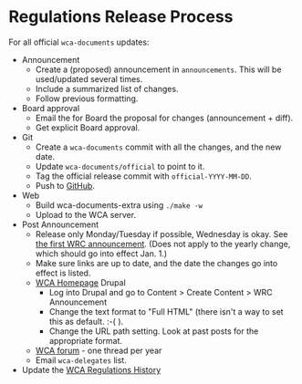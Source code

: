 # Regulations Release Process

For all official `wca-documents` updates:

- Announcement
    - Create a (proposed) announcement in `announcements`. This will be used/updated several times.
    - Include a summarized list of changes.
    - Follow previous formatting.
- Board approval
    - Email the for Board the proposal for changes (announcement + diff).
    - Get explicit Board approval.
- Git
    - Create a `wca-documents` commit with all the changes, and the new date.
    - Update `wca-documents/official` to point to it.
    - Tag the official release commit with `official-YYYY-MM-DD`.
    - Push to [GitHub](https://github.com/cubing/wca-documents).
- Web
    - Build wca-documents-extra using `./make -w`
    - Upload to the WCA server.
- Post Announcement
    - Release only Monday/Tuesday if possible, Wednesday is okay. See [the first WRC announcement](https://www.worldcubeassociation.org/regulations/announcements/introducing-wrc-announcements). (Does not apply to the yearly change, which should go into effect Jan. 1.)
    - Make sure links are up to date, and the date the changes go into effect is listed.
    - [WCA Homepage](https://worldcubeassociation.org/) Drupal
        - Log into Drupal and go to Content > Create Content > WRC Announcement
        - Change the text format to "Full HTML" (there isn't a way to set this as default. :-( ).
        - Change the URL path setting. Look at past posts for the appropriate format.
    - [WCA forum](https://www.worldcubeassociation.org/forum/viewforum.php?f=9) - one thread per year
    - Email `wca-delegates` list.
- Update the [WCA Regulations History](https://www.worldcubeassociation.org/regulations/history/)
